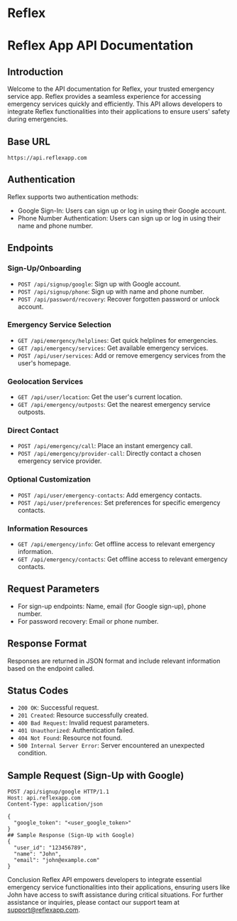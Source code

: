 # Reflex
# Reflex App API Documentation

## Introduction
Welcome to the API documentation for Reflex, your trusted emergency service app. Reflex provides a seamless experience for accessing emergency services quickly and efficiently. This API allows developers to integrate Reflex functionalities into their applications to ensure users' safety during emergencies.

## Base URL
`https://api.reflexapp.com`

## Authentication
Reflex supports two authentication methods:
- Google Sign-In: Users can sign up or log in using their Google account.
- Phone Number Authentication: Users can sign up or log in using their name and phone number.

## Endpoints
### Sign-Up/Onboarding
- `POST /api/signup/google`: Sign up with Google account.
- `POST /api/signup/phone`: Sign up with name and phone number.
- `POST /api/password/recovery`: Recover forgotten password or unlock account.

### Emergency Service Selection
- `GET /api/emergency/helplines`: Get quick helplines for emergencies.
- `GET /api/emergency/services`: Get available emergency services.
- `POST /api/user/services`: Add or remove emergency services from the user's homepage.

### Geolocation Services
- `GET /api/user/location`: Get the user's current location.
- `GET /api/emergency/outposts`: Get the nearest emergency service outposts.

### Direct Contact
- `POST /api/emergency/call`: Place an instant emergency call.
- `POST /api/emergency/provider-call`: Directly contact a chosen emergency service provider.

### Optional Customization
- `POST /api/user/emergency-contacts`: Add emergency contacts.
- `POST /api/user/preferences`: Set preferences for specific emergency contacts.

### Information Resources
- `GET /api/emergency/info`: Get offline access to relevant emergency information.
- `GET /api/emergency/contacts`: Get offline access to relevant emergency contacts.

## Request Parameters
- For sign-up endpoints: Name, email (for Google sign-up), phone number.
- For password recovery: Email or phone number.

## Response Format
Responses are returned in JSON format and include relevant information based on the endpoint called.

## Status Codes
- `200 OK`: Successful request.
- `201 Created`: Resource successfully created.
- `400 Bad Request`: Invalid request parameters.
- `401 Unauthorized`: Authentication failed.
- `404 Not Found`: Resource not found.
- `500 Internal Server Error`: Server encountered an unexpected condition.

## Sample Request (Sign-Up with Google)
```http
POST /api/signup/google HTTP/1.1
Host: api.reflexapp.com
Content-Type: application/json

{
  "google_token": "<user_google_token>"
}
## Sample Response (Sign-Up with Google)
{
  "user_id": "123456789",
  "name": "John",
  "email": "john@example.com"
}
```
Conclusion
Reflex API empowers developers to integrate essential emergency service functionalities into their applications, ensuring users like John have access to swift assistance during critical situations. For further assistance or inquiries, please contact our support team at support@reflexapp.com.
